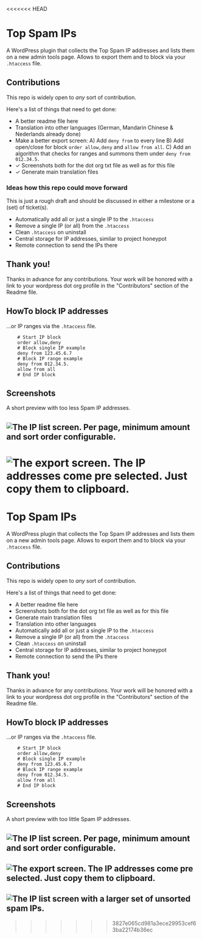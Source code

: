 <<<<<<< HEAD
# Top Spam IPs

A WordPress plugin that collects the Top Spam IP addresses and lists them on a new admin
tools page. Allows to export them and to block via your `.htaccess` file.

## Contributions

This repo is widely open to _any_ sort of contribution.

Here's a list of things that need to get done:

 * A better readme file here
 * Translation into other languages (German, Mandarin Chinese & Nederlands already done)
 * Make a better export screen:
 	A) Add `deny from` to every line
 	B) Add open/close for block `order allow,deny` and `allow from all`.
 	C) Add an algorithm that checks for ranges and summons them under `deny from 012.34.5.`
 * ✓ Screenshots both for the dot org txt file as well as for this file
 * ✓ Generate main translation files

### Ideas how this repo could move forward

This is just a rough draft and should be discussed in either a milestone or a (set) of ticket(s).

 * Automatically add all or just a single IP to the `.htaccess`
 * Remove a single IP (or all) from the `.htaccess`
 * Clean `.htaccess` on uninstall
 * Central storage for IP addresses, similar to project honeypot
 * Remote connection to send the IPs there

## Thank you!

 Thanks in advance for any contributions. Your work will be honored with a link to your
 wordpress dot org profile in the "Contributors" section of the Readme file.

## HowTo block IP addresses

…or IP ranges via the `.htaccess` file.

```
	# Start IP block
	order allow,deny
	# Block single IP example
	deny from 123.45.6.7
	# Block IP range example
	deny from 012.34.5.
	allow from all
	# End IP block
```

## Screenshots

A short preview with too less Spam IP addresses.

![The IP list screen. Per page, minimum amount and sort order configurable.](screenshot-1.png "List Screen")
---
![The export screen. The IP addresses come pre selected. Just copy them to clipboard.](screenshot-2.png "Export Screen")
=======
# Top Spam IPs

A WordPress plugin that collects the Top Spam IP addresses and lists them on a new admin
tools page. Allows to export them and to block via your `.htaccess` file.

## Contributions

This repo is widely open to _any_ sort of contribution.

Here's a list of things that need to get done:

 * A better readme file here
 * Screenshots both for the dot org txt file as well as for this file
 * Generate main translation files
 * Translation into other languages
 * Automatically add all or just a single IP to the `.htaccess`
 * Remove a single IP (or all) from the `.htaccess`
 * Clean `.htaccess` on uninstall
 * Central storage for IP addresses, similar to project honeypot
 * Remote connection to send the IPs there

## Thank you!

 Thanks in advance for any contributions. Your work will be honored with a link to your
 wordpress dot org profile in the "Contributors" section of the Readme file.

## HowTo block IP addresses

…or IP ranges via the `.htaccess` file.

```
	# Start IP block
	order allow,deny
	# Block single IP example
	deny from 123.45.6.7
	# Block IP range example
	deny from 012.34.5.
	allow from all
	# End IP block
```

## Screenshots

A short preview with too little Spam IP addresses.

![The IP list screen. Per page, minimum amount and sort order configurable.](screenshot-1.png "List Screen")
---
![The export screen. The IP addresses come pre selected. Just copy them to clipboard.](screenshot-2.png "Export Screen")
---
![The IP list screen with a larger set of unsorted spam IPs.](screenshot-3.png "List Screen")
---
>>>>>>> 3827e065cd981a3ece29953cef63ba22174b36ec
